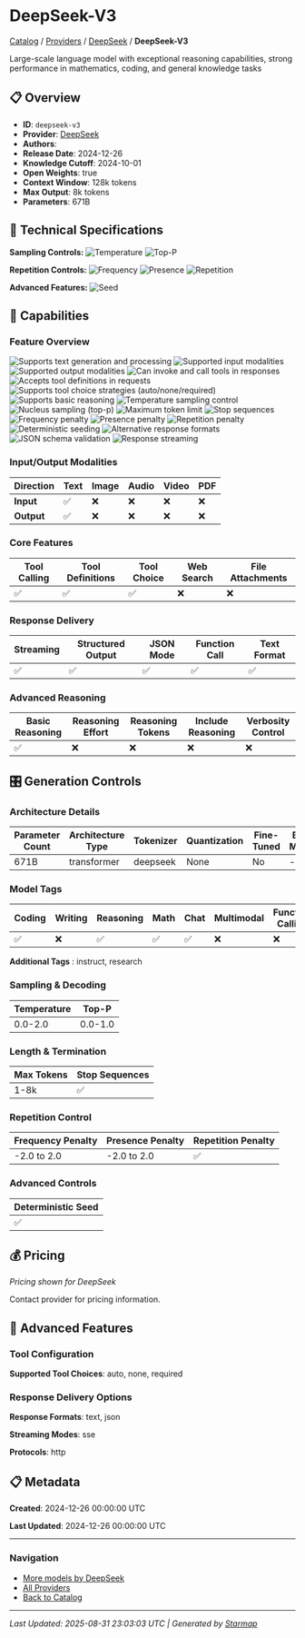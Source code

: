 # DeepSeek-V3
  
[Catalog](../../../..) / [Providers](../../..) / [DeepSeek](../..) / **DeepSeek-V3**


Large-scale language model with exceptional reasoning capabilities,  strong performance in mathematics, coding, and general knowledge tasks

  
  
## 📋 Overview
  
- **ID**: `deepseek-v3`
- **Provider**: [DeepSeek](../)
- **Authors**: 
- **Release Date**: 2024-12-26
- **Knowledge Cutoff**: 2024-10-01
- **Open Weights**: true
- **Context Window**: 128k tokens
- **Max Output**: 8k tokens
- **Parameters**: 671B
  
## 🔬 Technical Specifications
  
**Sampling Controls:** ![Temperature](https://img.shields.io/badge/temperature-supported-red) ![Top-P](https://img.shields.io/badge/top__p-supported-red)

**Repetition Controls:** ![Frequency](https://img.shields.io/badge/frequency__penalty-supported-purple) ![Presence](https://img.shields.io/badge/presence__penalty-supported-purple) ![Repetition](https://img.shields.io/badge/repetition__penalty-supported-purple)

**Advanced Features:** ![Seed](https://img.shields.io/badge/seed-deterministic-green)
  
  
## 🎯 Capabilities
  
### Feature Overview
  
![Supports text generation and processing](https://img.shields.io/badge/text-✓-blue) ![Supported input modalities](https://img.shields.io/badge/input-text-teal) ![Supported output modalities](https://img.shields.io/badge/output-text-cyan) ![Can invoke and call tools in responses](https://img.shields.io/badge/tool__calls-✓-yellow) ![Accepts tool definitions in requests](https://img.shields.io/badge/tools-✓-yellow) ![Supports tool choice strategies (auto/none/required)](https://img.shields.io/badge/tool__choice-✓-yellow) ![Supports basic reasoning](https://img.shields.io/badge/reasoning-✓-lime) ![Temperature sampling control](https://img.shields.io/badge/temperature-core-red) ![Nucleus sampling (top-p)](https://img.shields.io/badge/top__p-core-red) ![Maximum token limit](https://img.shields.io/badge/max__tokens-core-blue) ![Stop sequences](https://img.shields.io/badge/stop-core-blue) ![Frequency penalty](https://img.shields.io/badge/frequency__penalty-core-purple) ![Presence penalty](https://img.shields.io/badge/presence__penalty-core-purple) ![Repetition penalty](https://img.shields.io/badge/repetition__penalty-advanced-purple) ![Deterministic seeding](https://img.shields.io/badge/seed-advanced-green) ![Alternative response formats](https://img.shields.io/badge/format__response-✓-cyan) ![JSON schema validation](https://img.shields.io/badge/structured__outputs-✓-cyan) ![Response streaming](https://img.shields.io/badge/streaming-✓-cyan)
  
  
### Input/Output Modalities
  
| Direction | Text | Image | Audio | Video | PDF |
|---------|---------|---------|---------|---------|---------|
| **Input** | ✅ | ❌ | ❌ | ❌ | ❌ |
| **Output** | ✅ | ❌ | ❌ | ❌ | ❌ |

  
### Core Features
  
| Tool Calling | Tool Definitions | Tool Choice | Web Search | File Attachments |
|---------|---------|---------|---------|---------|
| ✅ | ✅ | ✅ | ❌ | ❌ |

  
### Response Delivery
  
| Streaming | Structured Output | JSON Mode | Function Call | Text Format |
|---------|---------|---------|---------|---------|
| ✅ | ✅ | ✅ | ✅ | ✅ |

  
### Advanced Reasoning
  
| Basic Reasoning | Reasoning Effort | Reasoning Tokens | Include Reasoning | Verbosity Control |
|---------|---------|---------|---------|---------|
| ✅ | ❌ | ❌ | ❌ | ❌ |

  
## 🎛️ Generation Controls
  
### Architecture Details
  
| Parameter Count | Architecture Type | Tokenizer | Quantization | Fine-Tuned | Base Model |
|---------|---------|---------|---------|---------|---------|
| 671B | transformer | deepseek | None | No | - |

  
### Model Tags
  
| Coding | Writing | Reasoning | Math | Chat | Multimodal | Function Calling |
|---------|---------|---------|---------|---------|---------|---------|
| ✅ | ❌ | ✅ | ✅ | ✅ | ❌ | ❌ |

  
  
**Additional Tags**
: instruct, research
  
### Sampling & Decoding
  
| Temperature | Top-P |
|---------|---------|
| 0.0-2.0 | 0.0-1.0 |

  
### Length & Termination
  
| Max Tokens | Stop Sequences |
|---------|---------|
| 1-8k | ✅ |

  
### Repetition Control
  
| Frequency Penalty | Presence Penalty | Repetition Penalty |
|---------|---------|---------|
| -2.0 to 2.0 | -2.0 to 2.0 | ✅ |

  
### Advanced Controls
  
| Deterministic Seed |
|---------|
| ✅ |

  
## 💰 Pricing
  
*Pricing shown for DeepSeek*
  
  
Contact provider for pricing information.
  
## 🚀 Advanced Features
  
### Tool Configuration
  
**Supported Tool Choices**: auto, none, required
  
  
### Response Delivery Options
  
**Response Formats**: text, json
  
**Streaming Modes**: sse
  
**Protocols**: http
  
  
## 📋 Metadata
  
**Created**: 2024-12-26 00:00:00 UTC
  
**Last Updated**: 2024-12-26 00:00:00 UTC
  
  
---
  
  
### Navigation

- [More models by DeepSeek](../)
- [All Providers](../../../../providers)
- [Back to Catalog](../../../..)


---
_Last Updated: 2025-08-31 23:03:03 UTC | Generated by [Starmap](https://github.com/agentstation/starmap)_
